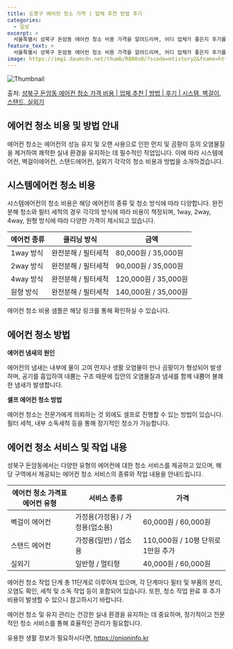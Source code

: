```yaml
---
title: 도봉구 에어컨 청소 가격 | 업체 추천 방법 후기
categories:
  - 일상
excerpt: >
  서울특별시 성북구 돈암동 에어컨 청소 비용 가격을 알려드리며, 어디 업체가 좋은지 후기를 통해 알아보겠습니다. 현재 글에서는 시스템, 벽걸이, 스탠드, 실외기 각각에 대해 청소 비용이 나와 있으니 참고하시면 되겠습니다. 에어컨 분해 청소 방법 보기 👈 클릭셀프 에어컨 청소 방법 보기👈 클릭성북구 돈암동 에어컨 청소 비용시스템에어컨 방식클리닝방식금액1way 방식에어컨 완전분해80,000원1way 방식에어컨 필터세척35,000원2way 방식에어컨 완전분해90,000원2way 방식에어컨 필터세척35,000원4way 방식에어컨 완전분해120,000원4way 방식에어컨 필터세척35,000원원형방식에어컨 완전분해140,000원원형방식에어컨 필터세척35,000원에어컨 청소 견적 샘플 보기 👈 클릭에어컨 냄새의 원인에..
feature_text: >
  서울특별시 성북구 돈암동 에어컨 청소 비용 가격을 알려드리며, 어디 업체가 좋은지 후기를 통해 알아보겠습니다. 현재 글에서는 시스템, 벽걸이, 스탠드, 실외기 각각에 대해 청소 비용이 나와 있으니 참고하시면 되겠습니다. 에어컨 분해 청소 방법 보기 👈 클릭셀프 에어컨 청소 방법 보기👈 클릭성북구 돈암동 에어컨 청소 비용시스템에어컨 방식클리닝방식금액1way 방식에어컨 완전분해80,000원1way 방식에어컨 필터세척35,000원2way 방식에어컨 완전분해90,000원2way 방식에어컨 필터세척35,000원4way 방식에어컨 완전분해120,000원4way 방식에어컨 필터세척35,000원원형방식에어컨 완전분해140,000원원형방식에어컨 필터세척35,000원에어컨 청소 견적 샘플 보기 👈 클릭에어컨 냄새의 원인에..
image: https://img1.daumcdn.net/thumb/R800x0/?scode=mtistory2&fname=https%3A%2F%2Fblog.kakaocdn.net%2Fdn%2FcPqxlJ%2FbtsHu0XRtLl%2Fi6lFaJyIOXDjXsGKlPlLUk%2Fimg.webp
---
```


![Thumbnail](https://img1.daumcdn.net/thumb/R800x0/?scode=mtistory2&fname=https%3A%2F%2Fblog.kakaocdn.net%2Fdn%2FcPqxlJ%2FbtsHu0XRtLl%2Fi6lFaJyIOXDjXsGKlPlLUk%2Fimg.webp)

<p>출처: <a href="https://onioninfo.kr/entry/%EC%84%B1%EB%B6%81%EA%B5%AC-%EB%8F%88%EC%95%94%EB%8F%99-%EC%97%90%EC%96%B4%EC%BB%A8-%EC%B2%AD%EC%86%8C-%EA%B0%80%EA%B2%A9-%EB%B9%84%EC%9A%A9-%EC%97%85%EC%B2%B4-%EC%B6%94%EC%B2%9C-%EB%B0%A9%EB%B2%95-%ED%9B%84%EA%B8%B0-%EC%8B%9C%EC%8A%A4%ED%85%9C-%EB%B2%BD%EA%B1%B8%EC%9D%B4-%EC%8A%A4%ED%83%A0%EB%93%9C-%EC%8B%A4%EC%99%B8%EA%B8%B0" rel="dofollow">성북구 돈암동 에어컨 청소 가격 비용 | 업체 추천 | 방법 | 후기 | 시스템, 벽걸이, 스탠드, 실외기</a> </p>

## 에어컨 청소 비용 및 방법 안내

에어컨 청소는 에어컨의 성능 유지 및 오랜 사용으로 인한 먼지 및 곰팡이 등의 오염물질을 제거하여 쾌적한 실내 환경을 유지하는 데 필수적인
작업입니다. 이에 따라 시스템에어컨, 벽걸이에어컨, 스탠드에어컨, 실외기 각각의 청소 비용과 방법을 소개하겠습니다.

## 시스템에어컨 청소 비용

시스템에어컨의 청소 비용은 해당 에어컨의 종류 및 청소 방식에 따라 다양합니다. 완전분해 청소와 필터 세척의 경우 각각의 방식에 따라 비용이
책정되며, 1way, 2way, 4way, 원형 방식에 따라 다양한 가격이 제시되고 있습니다.

**에어컨 종류** | **클리닝 방식** | **금액**  
---|---|---  
1way 방식 | 완전분해 / 필터세척 | 80,000원 / 35,000원  
2way 방식 | 완전분해 / 필터세척 | 90,000원 / 35,000원  
4way 방식 | 완전분해 / 필터세척 | 120,000원 / 35,000원  
원형 방식 | 완전분해 / 필터세척 | 140,000원 / 35,000원  
  
에어컨 청소 비용 샘플은 해당 링크를 통해 확인하실 수 있습니다.

## 에어컨 청소 방법

**에어컨 냄새의 원인**

에어컨의 냄새는 내부에 물이 고여 먼지나 생활 오염물이 만나 곰팡이가 형성되어 발생하며, 공기를 흡입하여 내뿜는 구조 때문에 집안의
오염물질과 냄새를 함께 내뿜어 불쾌한 냄새가 발생합니다.

**셀프 에어컨 청소 방법**

에어컨 청소는 전문가에게 의뢰하는 것 외에도 셀프로 진행할 수 있는 방법이 있습니다. 필터 세척, 내부 소독세척 등을 통해 정기적인 청소가
가능합니다.

## 에어컨 청소 서비스 및 작업 내용

성북구 돈암동에서는 다양한 유형의 에어컨에 대한 청소 서비스를 제공하고 있으며, 해당 구역에서 제공되는 에어컨 청소 서비스의 종류와 작업
내용을 안내드립니다.

**에어컨 청소 가격표** **에어컨 유형** | **서비스 종류** | **가격**  
---|---|---  
벽걸이 에어컨 | 가정용(가정용) / 가정용(업소용) | 60,000원 / 60,000원  
스탠드 에어컨 | 가정용(일반) / 업소용 | 110,000원 / 10평 단위로 1만원 추가  
실외기 | 일반형 / 멀티형 | 40,000원 / 60,000원  
  
에어컨 청소 작업 단계 총 11단계로 이루어져 있으며, 각 단계마다 필터 및 부품의 분리, 오염도 확인, 세척 및 소독 작업 등이 포함되어
있습니다. 또한, 청소 작업 완료 후 추가 비용이 발생할 수 있으니 참고하시기 바랍니다.

에어컨 청소 및 유지 관리는 건강한 실내 환경을 유지하는 데 중요하며, 정기적이고 전문적인 청소 서비스를 통해 효율적인 관리가 필요합니다.



 

유용한 생활 정보가 필요하시다면, <a href="https://onioninfo.kr" rel="dofollow">https://onioninfo.kr</a>


